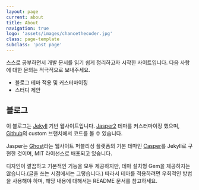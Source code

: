 ```yaml
---
layout: page
current: about
title: About
navigation: true
logo: 'assets/images/chancethecoder.jpg'
class: page-template
subclass: 'post page'
---
```


스스로 공부하면서 개발 문서를 읽기 쉽게 정리하고자 시작한 사이트입니다. 다음 사항에 대한 문의는 적극적으로 보내주세요.

- 블로그 테마 적용 및 커스터마이징
- 스터디 제안

## 블로그

이 블로그는 [Jekyll](https://jekyllrb-ko.github.io/) 기반 웹사이트입니다. [Jasper2](https://github.com/myJekyll/jasper2) 테마를 커스터마이징 했으며, [Github](https://github.com/chancethecoder/jasper2/tree/customize)의 custom 브랜치에서 코드를 볼 수 있습니다.

Jasper는 [Ghost](https://ghost.org/)라는 웹사이트 퍼블리싱 플랫폼의 기본 테마인 [Casper](https://github.com/tryghost/casper)를 Jekyll로 구현한 것이며, MIT 라이선스로 배포되고 있습니다.

디자인이 깔끔하고 기본적인 기능을 모두 제공하지만, 테마 설치형 Gem을 제공하지는 않습니다.(글을 쓰는 시점에서는 그렇습니다.) 따라서 테마를 적용하려면 우회적인 방법을 사용해야 하며, 해당 내용에 대해서는 README 문서를 참고하세요.
